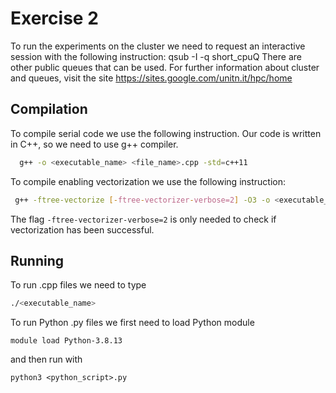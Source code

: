 # Exercise 2
To run the experiments on the cluster we need to request an interactive session with the following instruction:
    qsub -I -q short_cpuQ
There are other public queues that can be used. For further information about cluster and queues, visit the site 
  https://sites.google.com/unitn.it/hpc/home

## Compilation
To compile serial code we use the following instruction. Our code is written in C++, so we need to use g++ compiler.
```bash
  g++ -o <executable_name> <file_name>.cpp -std=c++11
```

To compile enabling vectorization we use the following instruction:
```bash
 g++ -ftree-vectorize [-ftree-vectorizer-verbose=2] -O3 -o <executable_name> <file_name>.cpp -std=c++11
 ```
The flag `-ftree-vectorizer-verbose=2` is only needed to check if vectorization has been successful.

## Running
To run .cpp files we need to type
```bash
./<executable_name>
```
To run Python .py files we first need to load Python module
```
module load Python-3.8.13
```
and then run with
```
python3 <python_script>.py
```
